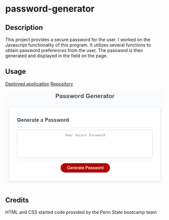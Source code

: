 # password-generator

## Description
This project provides a secure password for the user. I worked on the 
Javascript functionality of this program. It utilizes several functions to 
obtain password preferences from the user. The password is then generated
and displayed in the field on the page.

## Usage

[Deployed application](https://hope428.github.io/password-generator/)
[Repository](https://github.com/hope428/password-generator)

![Screenshot of project](./assets/images/screenshot.png)

## Credits 

HTML and CSS started code provided by the Penn State bootcamp team

